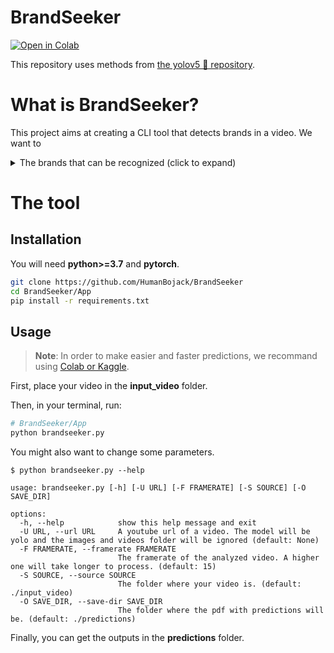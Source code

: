# BrandSeeker
[![Open in Colab](https://colab.research.google.com/assets/colab-badge.svg)](https://colab.research.google.com/drive/1ACWrzkK7HLayllfno8cQ8iF9-1gYkx5g?usp=sharing)
<!-- [![Open in Kaggle](https://kaggle.com/static/images/open-in-kaggle.svg)]() -->

This repository uses methods from [the yolov5 🚀 repository](https://github.com/ultralytics/yolov5).

# What is BrandSeeker?
This project aims at creating a CLI tool that detects brands in a video. We want to 
<details>
<summary>The brands that can be recognized (click to expand)</summary>
["Republic of Gamers", "Hello Fresh", "Displate", "KiwiCo", "World of Tanks", "Dollar Shave Club", "SkillShare", "Manscaped", "Rhinoshield", "Raid shadow legends", "Worlds of Warships", "Fruitz", "War Thunder", "Redbull", "Squarespace", "Brilliant.org", "Logitech", "DBrand", "Honey coupon", "Gorillas brand", "levlup", "Ridge wallet", "ExpressVPN", "State of Survival", "Coca Cola", "Crunchyroll", "Uber Eats", "Surfshark", "Corsair", "Lootcrate", "Amazon", "audible", "NordVPN", "GFuel", "Genshin Impact", "TunnelBear VPN", "Microsoft", "Winamax"]
</details>

# The tool
## Installation
You will need **python>=3.7** and **pytorch**.
```bash
git clone https://github.com/HumanBojack/BrandSeeker
cd BrandSeeker/App
pip install -r requirements.txt
```

## Usage
> **Note**: In order to make easier and faster predictions, we recommand using [Colab or Kaggle](#brandseeker).

First, place your video in the **input_video** folder.

Then, in your terminal, run:
```bash
# BrandSeeker/App
python brandseeker.py
```

You might also want to change some parameters.
```
$ python brandseeker.py --help

usage: brandseeker.py [-h] [-U URL] [-F FRAMERATE] [-S SOURCE] [-O SAVE_DIR]

options:
  -h, --help            show this help message and exit
  -U URL, --url URL     A youtube url of a video. The model will be yolo and the images and videos folder will be ignored (default: None)
  -F FRAMERATE, --framerate FRAMERATE
                        The framerate of the analyzed video. A higher one will take longer to process. (default: 15)
  -S SOURCE, --source SOURCE
                        The folder where your video is. (default: ./input_video)
  -O SAVE_DIR, --save-dir SAVE_DIR
                        The folder where the pdf with predictions will be. (default: ./predictions)
```

Finally, you can get the outputs in the **predictions** folder.
